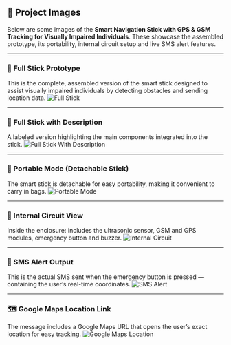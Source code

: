 ## 📸 Project Images

Below are some images of the **Smart Navigation Stick with GPS & GSM Tracking for Visually Impaired Individuals**. These showcase the assembled prototype, its portability, internal circuit setup and live SMS alert features.

---

### 🦯 Full Stick Prototype  
This is the complete, assembled version of the smart stick designed to assist visually impaired individuals by detecting obstacles and sending location data.
![Full Stick](https://github.com/Iffti-Hasan/Smart-Blind-Stick/blob/main/Images/IMG_4204.jpg)

---

### 📝 Full Stick with Description  
A labeled version highlighting the main components integrated into the stick.
![Full Stick With Description](https://github.com/Iffti-Hasan/Smart-Blind-Stick/blob/main/Images/BlindStick.jpeg)

---

### 🧳 Portable Mode (Detachable Stick)  
The smart stick is detachable for easy portability, making it convenient to carry in bags.
![Portable Mode](https://github.com/Iffti-Hasan/Smart-Blind-Stick/blob/main/Images/BStick.jpg)

---

### 🔧 Internal Circuit View  
Inside the enclosure: includes the ultrasonic sensor, GSM and GPS modules, emergency button and buzzer.
![Internal Circuit](https://github.com/Iffti-Hasan/Smart-Blind-Stick/blob/main/Images/IMG_4208.jpg)

---

### 📲 SMS Alert Output  
This is the actual SMS sent when the emergency button is pressed — containing the user’s real-time coordinates.
![SMS Alert](https://github.com/Iffti-Hasan/Smart-Blind-Stick/blob/main/Images/IMG_4210.PNG)

---

### 🗺️ Google Maps Location Link  
The message includes a Google Maps URL that opens the user’s exact location for easy tracking.
![Google Maps Location](https://github.com/Iffti-Hasan/Smart-Blind-Stick/blob/main/Images/IMG_4220.PNG)
